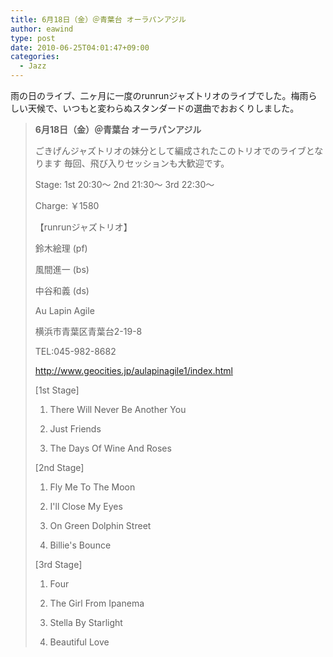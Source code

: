 ```yaml
---
title: 6月18日（金）＠青葉台 オーラパンアジル
author: eawind
type: post
date: 2010-06-25T04:01:47+09:00
categories:
  - Jazz
---
```

雨の日のライブ、二ヶ月に一度のrunrunジャズトリオのライブでした。梅雨らしい天候で、いつもと変わらぬスタンダードの選曲でおおくりしました。

> **6月18日（金）＠青葉台 オーラパンアジル**
>
> ごきげんジャズトリオの妹分として編成されたこのトリオでのライブとなります
> 毎回、飛び入りセッションも大歓迎です。
>
> Stage: 1st 20:30〜 2nd 21:30〜 3rd 22:30〜
>
> Charge: ￥1580
>
> 【runrunジャズトリオ】
>
> 鈴木絵理 (pf)
>
> 風間進一 (bs)
>
> 中谷和義 (ds)
>
> Au Lapin Agile
>
> 横浜市青葉区青葉台2-19-8
>
> TEL:045-982-8682
>
> http://www.geocities.jp/aulapinagile1/index.html
>
> [1st Stage]
>
> 1. There Will Never Be Another You
>
> 2. Just Friends
>
> 3. The Days Of Wine And Roses
>
> [2nd Stage]
>
> 1. Fly Me To The Moon
>
> 2. I'll Close My Eyes
>
> 3. On Green Dolphin Street
>
> 4. Billie's Bounce
>
> [3rd Stage]
>
> 1. Four
>
> 2. The Girl From Ipanema
>
> 3. Stella By Starlight
>
> 4. Beautiful Love
